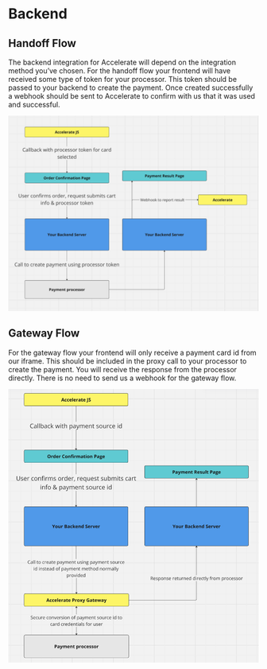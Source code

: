 # Backend

## Handoff Flow

The backend integration for Accelerate will depend on the integration method you’ve chosen. For the handoff flow your frontend will have received some type of token for your processor. This token should be passed to your backend to create the payment. Once created successfully a webhook should be sent to Accelerate to confirm with us that it was used and successful.

![Handoff flow](handoff_detail.png)

## Gateway Flow

For the gateway flow your frontend will only receive a payment card id from our iframe. This should be included in the proxy call to your processor to create the payment. You will receive the response from the processor directly. There is no need to send us a webhook for the gateway flow.

![Gateway flow](gateway_detail.png)
